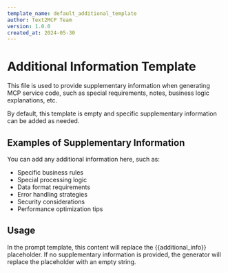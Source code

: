 ```yaml
---
template_name: default_additional_template
author: Text2MCP Team
version: 1.0.0
created_at: 2024-05-30
---
```


# Additional Information Template

This file is used to provide supplementary information when generating MCP service code, such as special requirements, notes, business logic explanations, etc.

By default, this template is empty and specific supplementary information can be added as needed.

## Examples of Supplementary Information

You can add any additional information here, such as:

- Specific business rules
- Special processing logic
- Data format requirements
- Error handling strategies
- Security considerations
- Performance optimization tips

## Usage

In the prompt template, this content will replace the {{additional_info}} placeholder. If no supplementary information is provided, the generator will replace the placeholder with an empty string. 
